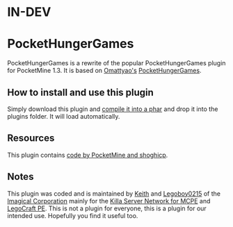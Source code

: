 # IN-DEV

# PocketHungerGames

PocketHungerGames is a rewrite of the popular PocketHungerGames plugin for PocketMine 1.3. It is based on [Omattyao's](https://forums.pocketmine.net/members/omattyao.180/) [PocketHungerGames](https://forums.pocketmine.net/plugins/pockethungergames.52/).

## How to install and use this plugin

Simply download this plugin and [compile it into a phar](http://pmt.mcpe.me) and drop it into the plugins folder. It will load automatically. 

## Resources

This plugin contains [code by PocketMine and shoghicp](https://github.com/PocketMine/ExamplePlugin).

## Notes

This plugin was coded and is maintained by [Keith](http://github.com/keithkfng) and [Legoboy0215](http://github.com/legoboy0215) of the [Imagical Corporation](http://github.com/ImagicalCorp) mainly for the [Killa Server Network for MCPE](http://www.killasg.ml) and [LegoCraft PE](http://legocraft.me). This is not a plugin for everyone, this is a plugin for our intended use. Hopefully you find it useful too.
